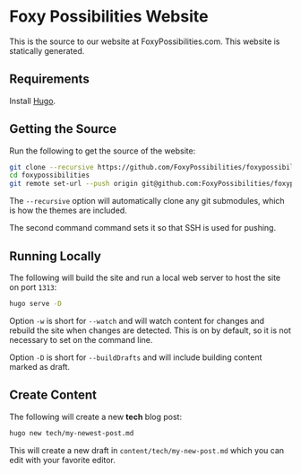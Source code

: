 # Foxy Possibilities Website

This is the source to our website at FoxyPossibilities.com.  This website is
statically generated.

## Requirements

Install [Hugo](https://gohugo.io/).

## Getting the Source

Run the following to get the source of the website:

```sh
git clone --recursive https://github.com/FoxyPossibilities/foxypossibilities.github.io.git foxypossibilities
cd foxypossibilities
git remote set-url --push origin git@github.com:FoxyPossibilities/foxypossibilities.github.io.git
```

The `--recursive` option will automatically clone any git submodules, which is
how the themes are included.

The second command command sets it so that SSH is used for pushing.

## Running Locally

The following will build the site and run a local web server to host the site on
port `1313`:

```sh
hugo serve -D
```

Option `-w` is short for `--watch` and will watch content for changes and
rebuild the site when changes are detected.  This is on by default, so it is not
necessary to set on the command line.

Option `-D` is short for `--buildDrafts` and will include building content
marked as draft.

## Create Content

The following will create a new **tech** blog post:

```sh
hugo new tech/my-newest-post.md
```

This will create a new draft in `content/tech/my-new-post.md` which you can edit
with your favorite editor.
